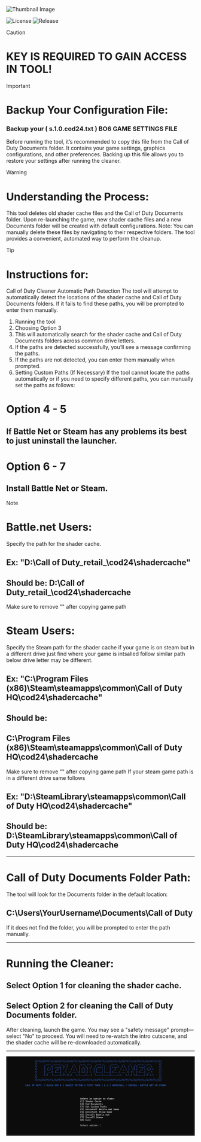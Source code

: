![Thumbnail Image]()


![License](https://img.shields.io/badge/License-MIT-blue) ![Release](https://img.shields.io/badge/Release-2.1-brightgreen)


> [!CAUTION]
> # KEY IS REQUIRED TO GAIN ACCESS IN TOOL!

> [!IMPORTANT]
> # Backup Your Configuration File:
> ### Backup your ( s.1.0.cod24.txt ) BO6 GAME SETTINGS FILE
> Before running the tool, it’s recommended to copy this file from the Call of Duty Documents folder. It contains your game settings, graphics configurations, and other preferences.
> Backing up this file allows you to restore your settings after running the cleaner.

> [!WARNING]
> # Understanding the Process:
> This tool deletes old shader cache files and the Call of Duty Documents folder.
> Upon re-launching the game, new shader cache files and a new Documents folder will be created with default configurations.
> Note: You can manually delete these files by navigating to their respective folders. The tool provides a convenient, automated way to perform the cleanup.

> [!TIP]
> # Instructions for:
> Call of Duty Cleaner Automatic Path Detection
> The tool will attempt to automatically detect the locations of the shader cache
> and Call of Duty Documents folders. If it fails to find these paths, you will be prompted to enter them manually.
> 1. Running the tool
> 2. Choosing Option 3
> 3. This will automatically search for the shader cache and Call of Duty Documents folders across common drive letters.
> 4. If the paths are detected successfully, you’ll see a message confirming the paths.
> 5. If the paths are not detected, you can enter them manually when prompted.
> 6. Setting Custom Paths (If Necessary)
> If the tool cannot locate the paths automatically or if you need to specify different paths, you can manually set the paths as follows:
> # Option 4 - 5
> ## If Battle Net or Steam has any problems its best to just uninstall the launcher.
> # Option 6 - 7
> ## Install Battle Net or Steam.

> [!NOTE]
> # Battle.net Users:
> Specify the path for the shader cache.
> ## Ex: "D:\Call of Duty\_retail_\cod24\shadercache"
> ## Should be: D:\Call of Duty\_retail_\cod24\shadercache
> Make sure to remove ""
> after copying game path
> # Steam Users:
> Specify the Steam path for the shader cache
> if your game is on steam but in a different drive just find where your game is intsalled follow similar path below drive letter may be different.
> ## Ex: "C:\Program Files (x86)\Steam\steamapps\common\Call of Duty HQ\cod24\shadercache"
> ## Should be:
> ## C:\Program Files (x86)\Steam\steamapps\common\Call of Duty HQ\cod24\shadercache
> Make sure to remove ""
> after copying game path
> If your steam game path is in a different drive same follows
> ## Ex: "D:\SteamLibrary\steamapps\common\Call of Duty HQ\cod24\shadercache"
> ## Should be: D:\SteamLibrary\steamapps\common\Call of Duty HQ\cod24\shadercache

----------------------------------------

# Call of Duty Documents Folder Path:
The tool will look for the Documents folder in the default location:

## C:\Users\YourUsername\Documents\Call of Duty 

If it does not find the folder, you will be prompted to enter the path manually.

----------------------------------------

# Running the Cleaner:
## Select Option 1 for cleaning the shader cache.
## Select Option 2 for cleaning the Call of Duty Documents folder.
After cleaning, launch the game. You may see a "safety message" prompt—select "No" to proceed.
You will need to re-watch the intro cutscene, and the shader cache will be re-downloaded automatically.

----------------------------------------

![Thumbnail Image](Thumbnail.png)


